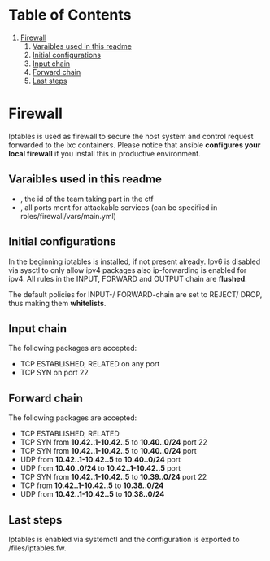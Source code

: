 
# Table of Contents

1.  [Firewall](#org4561048)
    1.  [Varaibles used in this readme](#org69d77fe)
    2.  [Initial configurations](#orge234c04)
    3.  [Input chain](#org1a0f89c)
    4.  [Forward chain](#org82fb6e7)
    5.  [Last steps](#org2688379)


<a id="org4561048"></a>

# Firewall

Iptables is used as firewall to secure the host system and control request forwarded to the lxc containers.
Please notice that ansible **configures your local firewall** if you install this in productive environment.


<a id="org69d77fe"></a>

## Varaibles used in this readme

-   **<team-id>**, the id of the team taking part in the ctf
-   **<service-port>**, all ports ment for attackable services (can be specified in roles/firewall/vars/main.yml)


<a id="orge234c04"></a>

## Initial configurations

In the beginning iptables is installed, if not present already.
Ipv6 is disabled via sysctl to only allow ipv4 packages also ip-forwarding is enabled for ipv4.
All rules in the INPUT, FORWARD and OUTPUT chain are **flushed**.

The default policies for INPUT-/ FORWARD-chain are set to REJECT/ DROP, thus making them **whitelists**.


<a id="org1a0f89c"></a>

## Input chain

The following packages are accepted:

-   TCP ESTABLISHED, RELATED on any port
-   TCP SYN on port 22


<a id="org82fb6e7"></a>

## Forward chain

The following packages are accepted:

-   TCP ESTABLISHED, RELATED
-   TCP SYN from **10.42.<team-id>.1-10.42.<team-id>.5** to **10.40.<team-id>.0/24** port 22
-   TCP SYN from **10.42.<team-id>.1-10.42.<team-id>.5** to **10.40.<team-id>.0/24** port <service-port>
-   UDP from **10.42.<team-id>.1-10.42.<team-id>.5** to **10.40.<team-id>.0/24** port <service-port>
-   UDP from **10.40.<team-id>.0/24** to **10.42.<team-id>.1-10.42.<team-id>.5** port <service-port>
-   TCP SYN from **10.42.<team-id>.1-10.42.<team-id>.5** to **10.39.<team-id>.0/24** port 22
-   TCP from **10.42.<team-id>.1-10.42.<team-id>.5** to **10.38.<team-id>.0/24**
-   UDP from **10.42.<team-id>.1-10.42.<team-id>.5** to **10.38.<team-id>.0/24**


<a id="org2688379"></a>

## Last steps

Iptables is enabled via systemctl and the configuration is exported to  <ansible-path>/files/iptables.fw.

